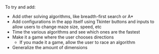 To try and add:

- Add other solving algorithms, like breadth-first search or A*
- Add configurations in the app itself using Tkinter buttons and inputs to allow users to change maze size, speed, etc
- Time the various algorithms and see which ones are the fastest
- Make it a game where the user chooses directions
  - If you made it a game, allow the user to race an algorithm
- Generalize the amount of dimensions
